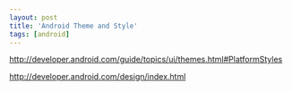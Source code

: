 ```yaml
---
layout: post
title: 'Android Theme and Style'
tags: [android]
---
```


http://developer.android.com/guide/topics/ui/themes.html#PlatformStyles

http://developer.android.com/design/index.html

